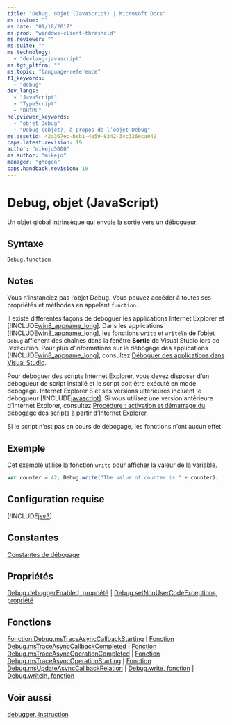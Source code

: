 ```yaml
---
title: "Debug, objet (JavaScript) | Microsoft Docs"
ms.custom: ""
ms.date: "01/18/2017"
ms.prod: "windows-client-threshold"
ms.reviewer: ""
ms.suite: ""
ms.technology: 
  - "devlang-javascript"
ms.tgt_pltfrm: ""
ms.topic: "language-reference"
f1_keywords: 
  - "debug"
dev_langs: 
  - "JavaScript"
  - "TypeScript"
  - "DHTML"
helpviewer_keywords: 
  - "objet Debug"
  - "Debug (objet), à propos de l’objet Debug"
ms.assetid: 42a367ec-beb1-4e59-8342-34c326eca042
caps.latest.revision: 19
author: "mikejo5000"
ms.author: "mikejo"
manager: "ghogen"
caps.handback.revision: 19
---
```

# Debug, objet (JavaScript)
Un objet global intrinsèque qui envoie la sortie vers un débogueur.  
  
## Syntaxe  
  
```  
Debug.function  
```  
  
## Notes  
 Vous n’instanciez pas l’objet Debug. Vous pouvez accéder à toutes ses propriétés et méthodes en appelant `function`.  
  
 Il existe différentes façons de déboguer les applications Internet Explorer et [!INCLUDE[win8_appname_long](../../javascript/includes/win8-appname-long-md.md)]. Dans les applications [!INCLUDE[win8_appname_long](../../javascript/includes/win8-appname-long-md.md)], les fonctions `write` et `writeln` de l’objet `Debug` affichent des chaînes dans la fenêtre **Sortie** de Visual Studio lors de l’exécution. Pour plus d’informations sur le débogage des applications [!INCLUDE[win8_appname_long](../../javascript/includes/win8-appname-long-md.md)], consultez [Déboguer des applications dans Visual Studio](../Topic/Debug%20Store%20apps%20in%20Visual%20Studio.md).  
  
 Pour déboguer des scripts Internet Explorer, vous devez disposer d’un débogueur de script installé et le script doit être exécuté en mode débogage. Internet Explorer 8 et ses versions ultérieures incluent le débogueur [!INCLUDE[javascript](../../javascript/includes/javascript-md.md)]. Si vous utilisez une version antérieure d’Internet Explorer, consultez [Procédure : activation et démarrage du débogage des scripts à partir d’Internet Explorer](http://go.microsoft.com/fwlink/?LinkId=133801).  
  
 Si le script n’est pas en cours de débogage, les fonctions n’ont aucun effet.  
  
## Exemple  
 Cet exemple utilise la fonction `write` pour afficher la valeur de la variable.  
  
```javascript  
var counter = 42; Debug.write("The value of counter is " + counter);  
```  
  
## Configuration requise  
 [!INCLUDE[jsv3](../../javascript/reference/includes/jsv3-md.md)]  
  
## Constantes  
 [Constantes de débogage](../../javascript/reference/debug-constants.md)  
  
## Propriétés  
 [Debug.debuggerEnabled, propriété](../../javascript/reference/debug-debuggerenabled-property.md) &#124; [Debug.setNonUserCodeExceptions, propriété](../../javascript/reference/debug-setnonusercodeexceptions-property.md)  
  
## Fonctions  
 [Fonction Debug.msTraceAsyncCallbackStarting](../../javascript/reference/debug-mstraceasynccallbackstarting-function.md) &#124; [Fonction Debug.msTraceAsyncCallbackCompleted](../../javascript/reference/debug-mstraceasynccallbackcompleted-function.md) &#124; [Fonction Debug.msTraceAsyncOperationCompleted](../../javascript/reference/debug-mstraceasyncoperationcompleted-function.md) &#124; [Fonction Debug.msTraceAsyncOperationStarting](../../javascript/reference/debug-mstraceasyncoperationstarting-function.md) &#124; [Fonction Debug.msUpdateAsyncCallbackRelation](../../javascript/reference/debug-msupdateasynccallbackrelation-function.md) &#124; [Debug.write, fonction](../../javascript/reference/debug-write-function-javascript.md) &#124; [Debug.writeln, fonction](../../javascript/reference/debug-writeln-function-javascript.md)  
  
## Voir aussi  
 [debugger, instruction](../../javascript/reference/debugger-statement-javascript.md)
